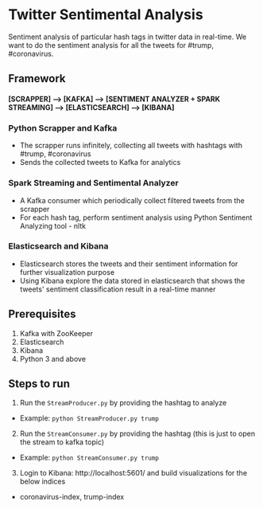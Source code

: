 # Twitter Sentimental Analysis
Sentiment analysis of particular hash tags in twitter data in real-time. We want to do the sentiment analysis for all the tweets for #trump, #coronavirus.

## Framework

#### [SCRAPPER] --> [KAFKA] --> [SENTIMENT ANALYZER + SPARK STREAMING] --> [ELASTICSEARCH] --> [KIBANA]

### Python Scrapper and Kafka
  * The scrapper runs infinitely, collecting all tweets with hashtags with #trump, #coronavirus
  * Sends the collected tweets to Kafka for analytics

### Spark Streaming and Sentimental Analyzer
  * A Kafka consumer which periodically collect filtered tweets from the scrapper
  * For each hash tag, perform sentiment analysis using Python Sentiment Analyzing tool - nltk

### Elasticsearch and Kibana
  * Elasticsearch stores the tweets and their sentiment information for further visualization purpose
  * Using Kibana explore the data stored in elasticsearch that shows the tweets' sentiment classification result in a real-time manner

## Prerequisites
1. Kafka with ZooKeeper
2. Elasticsearch
3. Kibana
4. Python 3 and above

## Steps to run
1. Run the `StreamProducer.py` by providing the hashtag to analyze
  * Example: `python StreamProducer.py trump`
2. Run the `StreamConsumer.py` by providing the hashtag (this is just to open the stream to kafka topic)
  * Example: `python StreamConsumer.py trump` 
3. Login to Kibana: http://localhost:5601/ and build visualizations for the below indices
  * coronavirus-index, trump-index
